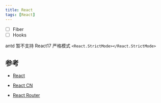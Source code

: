 ```yaml
---
title: React
tags: [React]
---
```


- [ ] Fiber
- [ ] Hooks

antd 暂不支持 React17 严格模式 `<React.StrictMode></React.StrictMode>`

## 参考

- [React](https://reactjs.org/)

- [React CN](https://react.docschina.org/)

- [React Router](https://reactrouter.com/)
